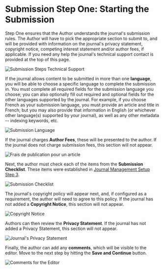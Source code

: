 # Submission Step One: Starting the Submission



Step One ensures that the Author understands the journal's submission rules. The Author will have to pick the appropriate section to submit to, and will be provided with information on the journal's privacy statement, copyright notice, competing interest statement and/or author fees, if applicable. If you need any help the journal's technical support contact is provided at the top of this page.


![Submission Steps Technical Support](images/chapter6/step1_1.png)


If the journal allows content to be submitted in more than one **language**, you will be able to choose a specific language to complete the submission in. You must complete all required fields for the submission language you choose; you can also optionally fill out required and optional fields for the other languages supported by the journal. For example, if you choose French as your submission language, you must provide an article and title in French; but you may also provide that information in English (or whichever other language(s) supported by your journal), as well as any other metadata -- indexing keywords, etc.


![Submission Language](images/chapter6/step1_2.png)

If the journal charges **Author Fees**, these will be presented to the author. If the journal does not charge submission fees, this section will not appear.


![Frais de publication pour un article](images/chapter6/step1_3.png)

Next, the author must check each of the items from the **Submission Checklist**. These items were established in [Journal Management Setup Step 3](https://docs.pkp.sfu.ca/learning-ojs-2/en/step_three_submissions).


![Submission Checklist](images/chapter6/step1_4.png)

The journal's copyright policy will appear next, and, if configured as a requirement, the author will need to agree to this policy. If the journal has not added a **Copyright Notice**, this section will not appear.


![Copyright Notice](images/chapter6/step1_5.png)

Authors can then review the **Privacy Statement**. If the journal has not added a Privacy Statement, this section will not appear.

![Journal's Privacy Statement](images/chapter6/step1_6.png)


Finally, the author can add any **comments**, which will be visible to the editor. Move to the next step by hitting the **Save and Continue** button.

![Comments for the Editor](images/chapter6/step1_7.png)